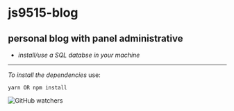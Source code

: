 # js9515-blog
 personal blog with panel administrative
---

 - *install/use a SQL databse in your machine*
--- 

*To install the dependencies* use:
```
yarn OR npm install
```
![GitHub watchers](https://img.shields.io/github/watchers/AJohnsoon/js9515-blog)
